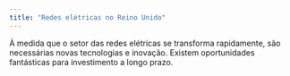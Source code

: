 ```yaml
---
title: "Redes elétricas no Reino Unido"
---
```

À medida que o setor das redes elétricas se transforma rapidamente, são necessárias novas tecnologias e inovação. Existem oportunidades fantásticas para investimento a longo prazo.
